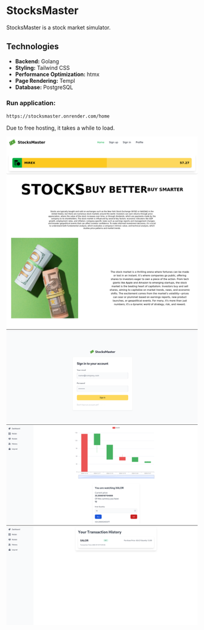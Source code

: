 # StocksMaster

StocksMaster is a stock market simulator. 

## Technologies

- **Backend:** Golang
- **Styling:** Tailwind CSS
- **Performance Optimization:** htmx
- **Page Rendering:** Templ
- **Database:** PostgreSQL

### Run application:
```sh
https://stocksmaster.onrender.com/home
```
Due to free hosting, it takes a while to load.

![Opis obrazu 1](sh1.png)
![Opis obrazu 2](sh2.png)
![Opis obrazu 3](sh3.png)
![Opis obrazu 4](sh4.png)

